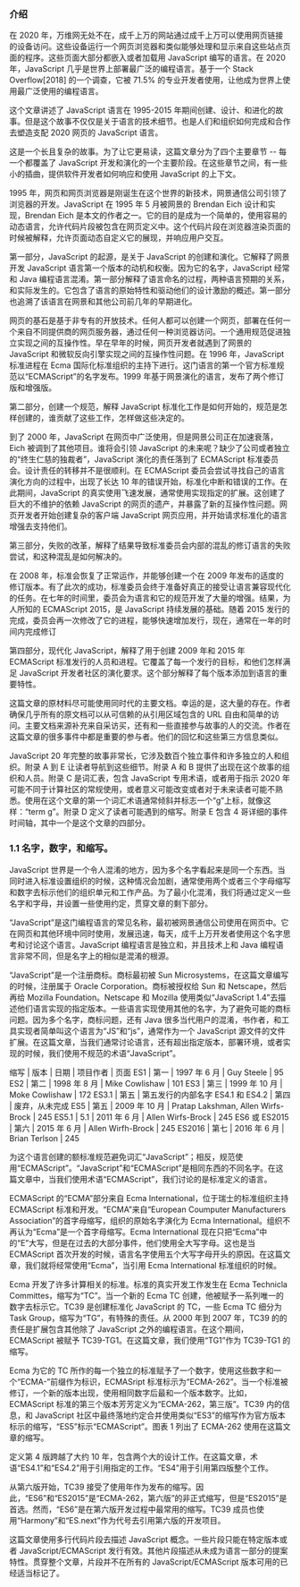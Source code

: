 ### 介绍

在 2020 年，万维网无处不在，成千上万的网站通过成千上万可以使用网页链接的设备访问。这些设备运行一个网页浏览器和类似能够处理和显示来自这些站点页面的程序。这些页面大部分都嵌入或者加载用 JavaScript 编写的语言。在 2020 年，JavaScript 几乎是世界上部署最广泛的编程语言。基于一个 Stack Overflow[2018] 的一个调查，它被 71.5% 的专业开发者使用，让他成为世界上使用最广泛使用的编程语言。

这个文章讲述了 JavaScript 语言在 1995-2015 年期间创建、设计、和进化的故事。但是这个故事不仅仅是关于语言的技术细节。也是人们和组织如何完成和合作去塑造支配 2020 网页的 JavaScript 语言。

这是一个长且复杂的故事。为了让它更易读，这篇文章分为了四个主要章节 -- 每一个都覆盖了 JavaScript 开发和演化的一个主要阶段。在这些章节之间，有一些小的插曲，提供软件开发者如何响应和使用 JavaScript 的上下文。

1995 年，网页和网页浏览器是刚诞生在这个世界的新技术，网景通信公司引领了浏览器的开发。JavaScript 在 1995 年 5 月被网景的 Brendan Eich 设计和实现，Brendan Eich 是本文的作者之一。它的目的是成为一个简单的，使用容易的动态语言，允许代码片段被包含在网页定义中。这个代码片段在浏览器渲染页面的时候被解释，允许页面动态自定义它的展现，并响应用户交互。

第一部分，JavaScript 的起源，是关于 JavaScript 的创建和演化。它解释了网景开发 JavaScript 语言第一个版本的动机和权衡。因为它的名字，JavaScript 经常和 Java 编程语言混淆。第一部分解释了语言命名的过程，两种语言预期的关系，和实际发生的。它包含了语言的原始特性和驱动他们的设计激励的概述。第一部分也追溯了该语言在网景和其他公司前几年的早期进化。

网页的基石是基于非专有的开放技术。任何人都可以创建一个网页，部署在任何一个来自不同提供商的网页服务器，通过任何一种浏览器访问。一个通用规范促进独立实现之间的互操作性。早在早年的时候，网页开发者就遇到了网景的 JavaScript 和微软反向引擎实现之间的互操作性问题。在 1996 年，JavaScript 标准进程在 Ecma 国际化标准组织的主持下进行。这门语言的第一个官方标准规范以“ECMAScript”的名字发布。1999 年基于网景演化的语言，发布了两个修订版和增强版。

第二部分，创建一个规范，解释 JavaScript 标准化工作是如何开始的，规范是怎样创建的，谁贡献了这些工作，怎样做这些决定的。

到了 2000 年，JavaScript 在网页中广泛使用，但是网景公司正在加速衰落，Eich 被调到了其他项目。谁将会引领 JavaScript 的未来呢？缺少了公司或者独立的“终生仁慈的独裁者”，JavaScript 演化的责任落到了 ECMAScript 标准委员会。设计责任的转移并不是很顺利。在 ECMAScript 委员会尝试寻找自己的语言演化方向的过程中，出现了长达 10 年的错误开始，标准化中断和错误的工作。在此期间，JavaScript 的真实使用飞速发展，通常使用实现指定的扩展。这创建了巨大的不维护的依赖 JavaScript 的网页的遗产，并暴露了新的互操作性问题。网页开发者开始创建复杂的客户端 JavaScript 网页应用，并开始请求标准化的语言增强去支持他们。

第三部分，失败的改革，解释了结果导致标准委员会内部的混乱的修订语言的失败尝试，和这种混乱是如何解决的。

在 2008 年，标准会恢复了正常运作，并能够创建一个在 2009 年发布的适度的修订版本。有了此次的成功，标准委员会终于准备好真正的接受让语言兼容现代化的任务。在七年的时间里，委员会为语言和它的规范开发了大量的增强。结果，为人所知的 ECMAScript 2015，是 JavaScript 持续发展的基础。随着 2015 发行的完成，委员会再一次修改了它的进程，能够快速增加发行，现在，通常在一年的时间内完成修订

第四部分，现代化 JavaScript，解释了用于创建 2009 年和 2015 年 ECMAScript 标准发行的人员和进程。它覆盖了每一个发行的目标，和他们怎样满足 JavaScript 开发者社区的演化要求。这个部分解释了每个版本添加到语言的重要特性。

这篇文章的原材料尽可能使用同时代的主要文档。幸运的是，这大量的存在。作者确保几乎所有的原文档可以从可信赖的从引用区域包含的 URL 自由和简单的访问。主要文档来源补充来自采访买，还有和一些直接参与故事的人的交流。作者在这篇文章的很多事件中都是重要的参与者。他们的回忆和这些第三方信息类似。

JavaScript 20 年完整的故事非常长，它涉及数百个独立事件和许多独立的人和组织。附录 A 到 E 让读者导航到这些细节。附录 A 和 B 提供了出现在这个故事的组织和人员。附录 C 是词汇表，包含 JavaScript 专用术语，或者用于指示 2020 年可能不同于计算社区的常规使用，或者意义可能改变或者对于未来读者可能不熟悉。使用在这个文章的第一个词汇术语通常倾斜并标志一个“g”上标，就像这样：“term g”。附录 D 定义了读者可能遇到的缩写。附录 E 包含 4 哥详细的事件时间轴，其中一个是这个文章的四部分。

### 1.1 名字，数字，和缩写。

JavaScript 世界是一个令人混淆的地方，因为多个名字看起来是同一个东西。当同时进入标准设置组织的时候，这种情况会加剧，通常使用两个或者三个字母缩写和数字去标示他们的组织单元和工作产品。为了最小化混淆，我们将通过定义一些名字和字母，并设置一些使用约定，贯穿文章的剩下部分。

“JavaScript”是这门编程语言的常见名称，最初被网景通信公司使用在网页中。它在网页和其他环境中同时使用，发展迅速，每天，成千上万开发者使用这个名字思考和讨论这个语言。JavaScript 编程语言是独立和，并且技术上和 Java 编程语言非常不同，但是名字上的相似是混淆的根源。

“JavaScript”是一个注册商标。商标最初被 Sun Microsystems，在这篇文章编写的时候，注册属于 Oracle Corporation。商标被授权给 Sun 和 Netscape，然后再给 Mozilla Foundation。Netscape 和 Mozilla 使用类似“JavaScript 1.4”去描述他们语言实现的指定版本。一些语言实现使用其他的名字，为了避免可能的商标问题。因为多个名字，商标问题，还有 Java 很多当代用户的混淆，书作者，和工具实现者简单叫这个语言为“JS”和“js”，通常作为一个 JavaScript 源文件的文件扩展。在这篇文章，当我们通常讨论语言，还有超出指定版本，部署环境，或者实现的时候，我们使用不规范的术语“JavaScript”。

缩写 | 版本 | 日期 | 项目作者 | 页面
ES1 | 第一 | 1997 年 6 月 | Guy Steele | 95
ES2 | 第二 | 1998 年 8 月 | Mike Cowlishaw | 101
ES3 | 第三 | 1999 年 10 月 | Moke Cowlishaw | 172
ES3.1 | 第五 | 第五发行的内部名字
ES4.1 和 ES4.2 | 第四 | 废弃，从未完成
ES5 | 第五 | 2009 年 10 月 | Pratap Lakshman, Allen Wirfs-Brock | 245
ES5.1 | 5.1 | 2011 年 6 月 | Allen Wirfs-Brock | 245
ES6 或 ES2015 | 第六 | 2015 年 6 月 | Allen Wirfh-Brock | 245 
ES2016 | 第七 | 2016 年 6 月 | Brian Terlson | 245

为这个语言创建的额标准规范避免词汇“JavaScript”；相反，规范使用“ECMAScript”。“JavaScript”和“ECMAScript”是相同东西的不同名字。在这篇文章中，当我们使用术语“ECMAScript”，我们讨论的是标准定义的语言。

ECMAScript 的“ECMA”部分来自 Ecma International，位于瑞士的标准组织主持 ECMAScript 标准和开发。“ECMA”来自“European Coumputer Manufacturers Association”的首字母缩写，组织的原始名字演化为 Ecma International。组织不再认为“Ecma”是一个首字母缩写。Ecma International 现在只把“Ecma”中的“E”大写，但是在过去的大部分事件，他们使用全大写字母。这也是当 ECMAScript 首次开发的时候，语言名字使用五个大写字母开头的原因。在这篇文章，我们就将经常使用“Ecma”，当引用 Ecma International 标准组织的时候。

Ecma 开发了许多计算相关的标准。标准的真实开发工作发生在 Ecma Technicla Committes，缩写为“TC”。当一个新的 Ecma TC 创建，他被赋予一系列唯一的数字去标示它。TC39 是创建标准化 JavaScript 的 TC，一些 Ecma TC 细分为 Task Group，缩写为“TG”，有特殊的责任。从 2000 年到 2007 年，TC39 的的责任是扩展包含其他除了 JavaScript 之外的编程语言。在这个期间，ECMAScript 被赋予 TC39-TG1。在这篇文章，我们使用“TG1”作为 TC39-TG1  的缩写。

Ecma 为它的 TC 所作的每一个独立的标准赋予了一个数字，使用这些数字和一个“ECMA-”前缀作为标识，ECMASript 标准标示为“ECMA-262”。当一个标准被修订，一个新的版本出现，使用相同数字后最和一个版本数字。比如，ECMAScript 标准的第三个版本芳芳定义为“ECMA-262，第三版”。TC39 内的信息，和 JavaScript 社区中最终落地约定合并使用类似“ES3”的缩写作为官方版本标示的缩写，“ES5”标示“ECMAScript”。图表 1 列出了 ECMA-262 使用在这篇文章的缩写。

定义第 4 版跨越了大约 10 年，包含两个大的设计工作。在这篇文章，术语“ES4.1”和“ES4.2”用于引用指定的工作。“ES4”用于引用第四版整个工作。

从第六版开始，TC39 接受了使用年作为发布的缩写。因此，“ES6”和“ES2015”是“ECMA-262，第六版”的非正式缩写，但是“ES2015”是首选。然而，“ES6”是在第六版开发过程中最常用的缩写。TC39 成员也使用“Harmony”和“ES.next”作为代号去引用第六版的开发项目。

这篇文章使用多行代码片段去描述 JavaScript 概念。一些片段只能在特定版本或者 JavaScript/ECMAScript 发行有效。其他片段描述从未成为语言一部分的提案特性。贯穿整个文章，片段并不在所有的 JavaScript/ECMAScript 版本可用的已经适当标记了。
